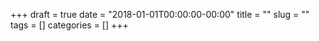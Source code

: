 +++ 
draft = true
date = "2018-01-01T00:00:00-00:00"
title = ""
slug = ""
tags = []
categories = []
+++
